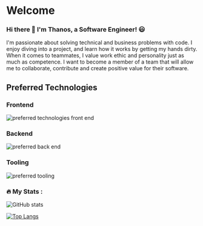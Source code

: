 # Welcome 


### Hi there 👋 I'm Thanos, a Software Engineer! :smiley:

I'm passionate about solving technical and business problems with code. I enjoy diving into a project, and learn how it works by getting my hands dirty. When it comes to teammates, I value work ethic and personality just as much as competence.
I want to become a member of a team that will allow me to collaborate, contribute and create positive value for their software.

## Preferred Technologies
### Frontend

<img src="https://skillicons.dev/icons?i=ts,react,nextjs,redux,vue,tailwind,materialui" alt="preferred technologies front end" />

### Backend
<img src="https://skillicons.dev/icons?i=nodejs,golang,cs,dotnet,python,django,postgresql,mysql" alt="preferred back end" />

### Tooling
<img src="https://skillicons.dev/icons?i=linux,bash,vscode,git,docker" alt="preferred tooling" />


### :fire: My Stats :
![GitHub stats](https://github-readme-stats.vercel.app/api?username=thanosngplus&show_icons=true&theme=radical)

[![Top Langs](https://github-readme-stats.vercel.app/api/top-langs/?username=thanosngplus&layout=compact&theme=tokyonight)](https://github.com/anuraghazra/github-readme-stats)
